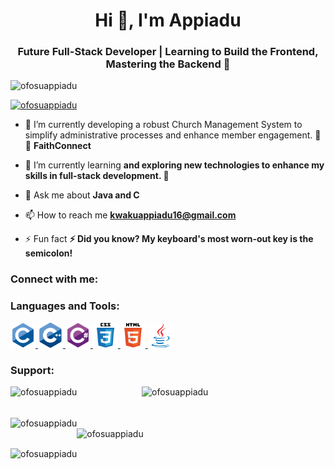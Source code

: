 <h1 align="center">Hi 👋, I'm Appiadu</h1>
<h3 align="center">Future Full-Stack Developer | Learning to Build the Frontend, Mastering the Backend 🚀</h3>

<p align="left"> <img src="https://komarev.com/ghpvc/?username=ofosuappiadu&label=Profile%20views&color=0e75b6&style=flat" alt="ofosuappiadu" /> </p>

<p align="left"> <a href="https://github.com/ryo-ma/github-profile-trophy"><img src="https://github-profile-trophy.vercel.app/?username=ofosuappiadu" alt="ofosuappiadu" /></a> </p>

- 🔭 I’m currently developing a robust Church Management System to simplify administrative processes and enhance member engagement. 🙌💡 **FaithConnect**

- 🌱 I’m currently learning **and exploring new technologies to enhance my skills in full-stack development. 🚀**

- 💬 Ask me about **Java and C**

- 📫 How to reach me **kwakuappiadu16@gmail.com**

- ⚡ Fun fact **⚡ Did you know? My keyboard's most worn-out key is the semicolon!**

<h3 align="left">Connect with me:</h3>
<p align="left">
</p>

<h3 align="left">Languages and Tools:</h3>
<p align="left"> <a href="https://www.cprogramming.com/" target="_blank" rel="noreferrer"> <img src="https://raw.githubusercontent.com/devicons/devicon/master/icons/c/c-original.svg" alt="c" width="40" height="40"/> </a> <a href="https://www.w3schools.com/cpp/" target="_blank" rel="noreferrer"> <img src="https://raw.githubusercontent.com/devicons/devicon/master/icons/cplusplus/cplusplus-original.svg" alt="cplusplus" width="40" height="40"/> </a> <a href="https://www.w3schools.com/cs/" target="_blank" rel="noreferrer"> <img src="https://raw.githubusercontent.com/devicons/devicon/master/icons/csharp/csharp-original.svg" alt="csharp" width="40" height="40"/> </a> <a href="https://www.w3schools.com/css/" target="_blank" rel="noreferrer"> <img src="https://raw.githubusercontent.com/devicons/devicon/master/icons/css3/css3-original-wordmark.svg" alt="css3" width="40" height="40"/> </a> <a href="https://www.w3.org/html/" target="_blank" rel="noreferrer"> <img src="https://raw.githubusercontent.com/devicons/devicon/master/icons/html5/html5-original-wordmark.svg" alt="html5" width="40" height="40"/> </a> <a href="https://www.java.com" target="_blank" rel="noreferrer"> <img src="https://raw.githubusercontent.com/devicons/devicon/master/icons/java/java-original.svg" alt="java" width="40" height="40"/> </a> </p>

<h3 align="left">Support:</h3>
<p><a href="https://www.buymeacoffee.com/ofosuappiadu"> <img align="left" src="https://cdn.buymeacoffee.com/buttons/v2/default-yellow.png" height="50" width="210" alt="ofosuappiadu" /></a><a href="https://ko-fi.com/ofosuappiadu"> <img align="left" src="https://cdn.ko-fi.com/cdn/kofi3.png?v=3" height="50" width="210" alt="ofosuappiadu" /></a></p><br><br>

<p><img align="left" src="https://github-readme-stats.vercel.app/api/top-langs?username=ofosuappiadu&show_icons=true&locale=en&layout=compact" alt="ofosuappiadu" /></p>

<p>&nbsp;<img align="center" src="https://github-readme-stats.vercel.app/api?username=ofosuappiadu&show_icons=true&locale=en" alt="ofosuappiadu" /></p>

<p><img align="center" src="https://github-readme-streak-stats.herokuapp.com/?user=ofosuappiadu&" alt="ofosuappiadu" /></p>
